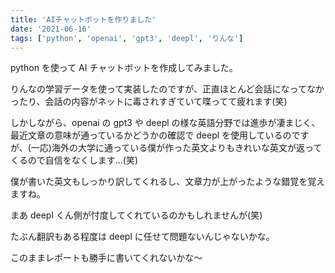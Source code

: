 ```yaml
---
title: 'AIチャットボットを作りました'
date: '2021-06-16'
tags: ['python', 'openai', 'gpt3', 'deepl', 'りんな']
---
```


python を使って AI チャットボットを作成してみました。

りんなの学習データを使って実装したのですが、正直ほとんど会話になってなかったり、会話の内容がネットに毒されすぎていて喋ってて疲れます(笑)

しかしながら、openai の gpt3 や deepl の様な英語分野では進歩が凄まじく、最近文章の意味が通っているかどうかの確認で deepl を使用しているのですが、(一応)海外の大学に通っている僕が作った英文よりもきれいな英文が返ってくるので自信をなくします...(笑)

僕が書いた英文もしっかり訳してくれるし、文章力が上がったような錯覚を覚えますね。

まあ deepl くん側が忖度してくれているのかもしれませんが(笑)

たぶん翻訳もある程度は deepl に任せて問題ないんじゃないかな。

このままレポートも勝手に書いてくれないかな〜
